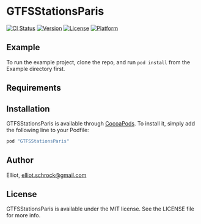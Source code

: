 # GTFSStationsParis

[![CI Status](http://img.shields.io/travis/Elliot/GTFSStationsParis.svg?style=flat)](https://travis-ci.org/Elliot/GTFSStationsParis)
[![Version](https://img.shields.io/cocoapods/v/GTFSStationsParis.svg?style=flat)](http://cocoapods.org/pods/GTFSStationsParis)
[![License](https://img.shields.io/cocoapods/l/GTFSStationsParis.svg?style=flat)](http://cocoapods.org/pods/GTFSStationsParis)
[![Platform](https://img.shields.io/cocoapods/p/GTFSStationsParis.svg?style=flat)](http://cocoapods.org/pods/GTFSStationsParis)

## Example

To run the example project, clone the repo, and run `pod install` from the Example directory first.

## Requirements

## Installation

GTFSStationsParis is available through [CocoaPods](http://cocoapods.org). To install
it, simply add the following line to your Podfile:

```ruby
pod "GTFSStationsParis"
```

## Author

Elliot, elliot.schrock@gmail.com

## License

GTFSStationsParis is available under the MIT license. See the LICENSE file for more info.
